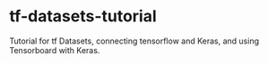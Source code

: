 # tf-datasets-tutorial
Tutorial for tf Datasets, connecting tensorflow and Keras, and using Tensorboard with Keras.
